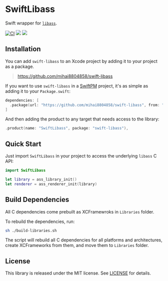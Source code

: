 

# SwiftLibass

Swift wrapper for [`libass`](https://github.com/libass/libass).

[![CI](https://github.com/mihai8804858/swift-libass/actions/workflows/ci.yml/badge.svg)](https://github.com/mihai8804858/swift-libass/actions/workflows/ci.yml) [![](https://img.shields.io/endpoint?url=https%3A%2F%2Fswiftpackageindex.com%2Fapi%2Fpackages%2Fmihai8804858%2Fswift-libass%2Fbadge%3Ftype%3Dswift-versions)](https://swiftpackageindex.com/mihai8804858/swift-libass) [![](https://img.shields.io/endpoint?url=https%3A%2F%2Fswiftpackageindex.com%2Fapi%2Fpackages%2Fmihai8804858%2Fswift-libass%2Fbadge%3Ftype%3Dplatforms)](https://swiftpackageindex.com/mihai8804858/swift-libass)

## Installation

You can add `swift-libass` to an Xcode project by adding it to your project as a package.

> https://github.com/mihai8804858/swift-libass

If you want to use `swift-libass` in a [SwiftPM](https://swift.org/package-manager/) project, it's as
simple as adding it to your `Package.swift`:

``` swift
dependencies: [
  .package(url: "https://github.com/mihai8804858/swift-libass", from: "1.0.0")
]
```

And then adding the product to any target that needs access to the library:

```swift
.product(name: "SwiftLibass", package: "swift-libass"),
```

## Quick Start

Just import `SwiftLibass` in your project to access the underlying `libass` C API:
```swift
import SwiftLibass

let library = ass_library_init()
let renderer = ass_renderer_init(library)
```

## Build Dependencies

All C dependencies come prebuilt as XCFramewroks in `Libraries` folder.

To rebuild the dependencies, run:

```bash
sh ./build-libraries.sh
```

The script will rebuild all C dependencies for all platforms and architectures, create XCFrameworks from them, and move them to `Libraries` folder.


## License

This library is released under the MIT license. See [LICENSE](LICENSE) for details.
